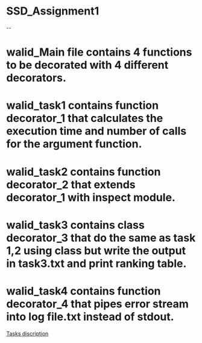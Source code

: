 # SSD_Assignment1
--
# walid_Main file contains 4 functions to be decorated with 4 different decorators. 
# walid_task1 contains function decorator_1 that calculates the execution time and number of calls for the argument function. 
# walid_task2 contains function decorator_2 that extends decorator_1 with inspect module. 
# walid_task3 contains class decorator_3 that do the same as task 1,2 using class but write the output in task3.txt and print ranking table. 
# walid_task4 contains function decorator_4 that pipes error stream into log file.txt instead of stdout.
[Tasks discription](https://hackmd.io/@gFZmdMTOQxGFHEFqqU8pMQ/Sy1EEcCZF#Decorators-in-Action/)

